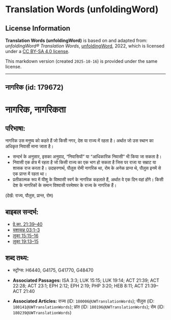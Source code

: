 # Translation Words (unfoldingWord)

## License Information

**Translation Words (unfoldingWord)** is based on and adapted from: _unfoldingWord® Translation Words_, [unfoldingWord](https://unfoldingword.org/utw), 2022, which is licensed under a [CC BY-SA 4.0 license](https://creativecommons.org/licenses/by-sa/4.0/legalcode.en).

This markdown version (created `2025-10-16`) is provided under the same license.



--------------------------------

## नागरिक (id: 179672)

नागरिक, नागरिकता
================

परिभाषा:
--------

नागरिक उस मनुष्य को कहते हैं जो किसी नगर, देश या राज्य में रहता है। अर्थात जो उस स्थान का अधिकृत निवासी माना जाता है।

* सन्दर्भ के अनुसार, इसका अनुवाद, “निवासियों” या “आधिकारिक निवासी” भी किया जा सकता है।
* निवासी एक क्षेत्र में रहता है जो किसी राज्य का एक भाग हो सकता है जिस पर राजा या सम्राट या शासक राज करता है। उदाहरणार्थ, पौलुस रोमी नागरिक था, रोम के अनेक प्रान्त थे, पौलुस इनमें से एक प्रान्त में रहता था।
* प्रतीकात्मक रूप में यीशु के विश्वासी स्वर्ग के नागरिक कहलाते हैं, अर्थात वे एक दिन वहां होंगे। किसी देश के नागरिकों के समान विश्वासी परमेश्वर के राज्य के नागरिक हैं।

(देखें: राज्य, पौलुस, प्रान्त, रोम)

बाइबल सन्दर्भ:
--------------

* [प्रे.का. 21:39–40](https://ref.ly/Acts21:39-Acts21:40)
* [यशायाह 03:1–3](https://ref.ly/Isa3:1-Isa3:3)
* [लूका 15:15–16](https://ref.ly/Luke15:15-Luke15:16)
* [लूका 19:13–15](https://ref.ly/Luke19:13-Luke19:15)

शब्द तथ्य:
----------

* स्ट्रोंग्स: H6440, G4175, G41770, G48470

* **Associated Passages:** ISA 3:3; LUK 15:15; LUK 19:14; ACT 21:39; ACT 22:28; ACT 23:1; EPH 2:12; EPH 2:19; PHP 3:20; HEB 8:11; ACT 21:39–ACT 21:40
* **Associated Articles:** राज्य (ID: `180006@UWTranslationWords`); पौलुस (ID: `180141@UWTranslationWords`); प्रांत (ID: `180196@UWTranslationWords`); रोम (ID: `180239@UWTranslationWords`)

